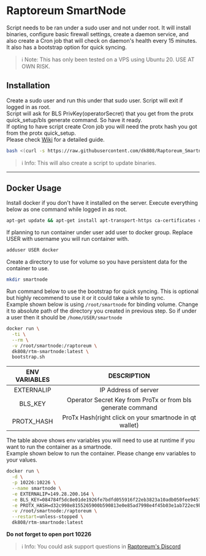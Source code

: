# Raptoreum SmartNode
Script needs to be ran under a sudo user and not under root. It will install binaries, configure basic firewall settings, create a daemon service, and also create a Cron job that will check on daemon's health every 15 minutes. It also has a bootstrap option for quick syncing.  

> ℹ Note: This has only been tested on a VPS using Ubuntu 20. USE AT OWN RISK.

## Installation
Create a sudo user and run this under that sudo user. Script will exit if logged in as root.  
Script will ask for BLS PrivKey(operatorSecret) that you get from the protx quick_setup/bls generate command. So have it ready.  
If opting to have script create Cron job you will need the protx hash you got from the protx quick_setup.  
Please check [Wiki](https://github.com/dk808/Raptoreum_SmartNode/wiki) for a detailed guide.
```bash
bash <(curl -s https://raw.githubusercontent.com/dk808/Raptoreum_Smartnode/main/install.sh)
```
> ℹ Info: This will also create a script to update binaries.
***
## Docker Usage
Install docker if you don't have it installed on the server. Execute everything below as one command while logged in as root.
```bash
apt-get update && apt-get install apt-transport-https ca-certificates curl gnupg-agent software-properties-common -y && curl -fsSL https://download.docker.com/linux/ubuntu/gpg | sudo apt-key add - && add-apt-repository "deb [arch=amd64] https://download.docker.com/linux/ubuntu $(lsb_release -cs) stable" && apt-get update && apt-get install docker-ce docker-ce-cli containerd.io -y
```
If planning to run container under user add user to docker group. Replace USER with username you will run container with.
```bash
adduser USER docker
```
Create a directory to use for volume so you have persistent data for the container to use.
```bash
mkdir smartnode
```
Run command below to use the bootstrap for quick syncing. This is optional but highly recommend to use it or it could take a while to sync.  
Example shown below is using `/root/smartnode` for binding volume. Change it to absolute path of the directory you created in previous step. So if under a user then it should be `/home/USER/smartnode`
```bash
docker run \
  -ti \
  --rm \
  -v /root/smartnode:/raptoreum \
  dk808/rtm-smartnode:latest \
  bootstrap.sh
```  
| ENV VARIABLES |                         DESCRIPTION                         |
|:-------------:|:-----------------------------------------------------------:|
|   EXTERNALIP  |                     IP Address of server                    |
|    BLS_KEY    | Operator Secret Key from ProTx or from bls generate command |
|   PROTX_HASH  |    ProTx Hash(right click on your smartnode in qt wallet)   |

The table above shows env variables you will need to use at runtime if you want to run the container as a smartnode.  
Example shown below to run the container. Please change env variables to your values.
```bash
docker run \
  -d \
  -p 10226:10226 \
  --name smartnode \
  -e EXTERNALIP=149.28.200.164 \
  -e BLS_KEY=084784f5dc8e01de1926fe7bdfd055916f22eb3823a10adb050fee9457dd483b \
  -e PROTX_HASH=d32c998e8155265900b590813e0e85ad7998e4f45b03e1ab722ec9be782b8eea \
  -v /root/smartnode:/raptoreum \
  --restart=unless-stopped \
  dk808/rtm-smartnode:latest
  ```
__Do not forget to open port 10226__  
> ℹ Info: You could ask support questions in [Raptoreum's Discord](https://discord.gg/wqgcxT3Mgh)

